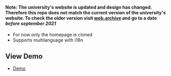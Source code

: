 #### Note: The university's website is updated and design has changed. Therefore this repo does not match the current version of the university's website. To check the older version visit [web.archive](https://web.archive.org) and go to a date _before september 2021_

- For now only the homepage is cloned
- Supports multilanguage with i18n

## View Demo

- [Demo](https://gokseloz-acu-clone-reactjs.netlify.app/)
